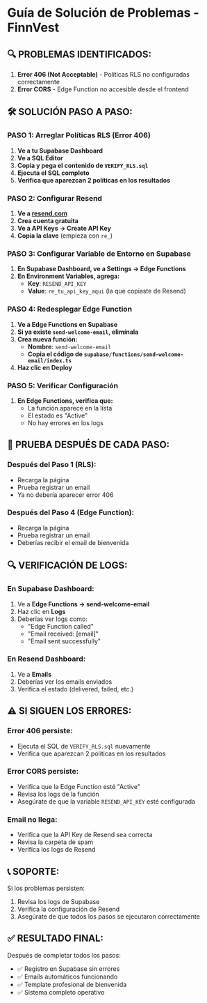 # Guía de Solución de Problemas - FinnVest

## 🔍 **PROBLEMAS IDENTIFICADOS:**

1. **Error 406 (Not Acceptable)** - Políticas RLS no configuradas correctamente
2. **Error CORS** - Edge Function no accesible desde el frontend

## 🛠️ **SOLUCIÓN PASO A PASO:**

### **PASO 1: Arreglar Políticas RLS (Error 406)**

1. **Ve a tu Supabase Dashboard**
2. **Ve a SQL Editor**
3. **Copia y pega el contenido de `VERIFY_RLS.sql`**
4. **Ejecuta el SQL completo**
5. **Verifica que aparezcan 2 políticas en los resultados**

### **PASO 2: Configurar Resend**

1. **Ve a [resend.com](https://resend.com)**
2. **Crea cuenta gratuita**
3. **Ve a API Keys → Create API Key**
4. **Copia la clave** (empieza con `re_`)

### **PASO 3: Configurar Variable de Entorno en Supabase**

1. **En Supabase Dashboard, ve a Settings → Edge Functions**
2. **En Environment Variables, agrega:**
   - **Key**: `RESEND_API_KEY`
   - **Value**: `re_tu_api_key_aqui` (la que copiaste de Resend)

### **PASO 4: Redesplegar Edge Function**

1. **Ve a Edge Functions en Supabase**
2. **Si ya existe `send-welcome-email`, elimínala**
3. **Crea nueva función:**
   - **Nombre**: `send-welcome-email`
   - **Copia el código de `supabase/functions/send-welcome-email/index.ts`**
4. **Haz clic en Deploy**

### **PASO 5: Verificar Configuración**

1. **En Edge Functions, verifica que:**
   - La función aparece en la lista
   - El estado es "Active"
   - No hay errores en los logs

## 🧪 **PRUEBA DESPUÉS DE CADA PASO:**

### **Después del Paso 1 (RLS):**
- Recarga la página
- Prueba registrar un email
- Ya no debería aparecer error 406

### **Después del Paso 4 (Edge Function):**
- Recarga la página
- Prueba registrar un email
- Deberías recibir el email de bienvenida

## 🔍 **VERIFICACIÓN DE LOGS:**

### **En Supabase Dashboard:**
1. Ve a **Edge Functions → send-welcome-email**
2. Haz clic en **Logs**
3. Deberías ver logs como:
   - "Edge Function called"
   - "Email received: [email]"
   - "Email sent successfully"

### **En Resend Dashboard:**
1. Ve a **Emails**
2. Deberías ver los emails enviados
3. Verifica el estado (delivered, failed, etc.)

## ⚠️ **SI SIGUEN LOS ERRORES:**

### **Error 406 persiste:**
- Ejecuta el SQL de `VERIFY_RLS.sql` nuevamente
- Verifica que aparezcan 2 políticas en los resultados

### **Error CORS persiste:**
- Verifica que la Edge Function esté "Active"
- Revisa los logs de la función
- Asegúrate de que la variable `RESEND_API_KEY` esté configurada

### **Email no llega:**
- Verifica que la API Key de Resend sea correcta
- Revisa la carpeta de spam
- Verifica los logs de Resend

## 📞 **SOPORTE:**

Si los problemas persisten:
1. Revisa los logs de Supabase
2. Verifica la configuración de Resend
3. Asegúrate de que todos los pasos se ejecutaron correctamente

## ✅ **RESULTADO FINAL:**

Después de completar todos los pasos:
- ✅ Registro en Supabase sin errores
- ✅ Emails automáticos funcionando
- ✅ Template profesional de bienvenida
- ✅ Sistema completo operativo
